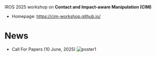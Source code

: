 IROS 2025 workshop on **Contact and Impact-aware Manipulation (CIM)**

* Homepage: https://cim-workshop.github.io/

# News
- Call For Papers (10 June, 2025)
![poster1](https://github.com/user-attachments/assets/528edb8b-e9e3-4cac-95e7-75dcc67e5ad5)

